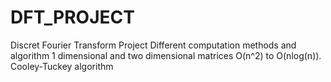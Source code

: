 # DFT_PROJECT
Discret Fourier Transform Project 
Different computation methods and algorithm 
1 dimensional and two dimensional matrices
O(n^2) to O(nlog(n)). Cooley-Tuckey algorithm
